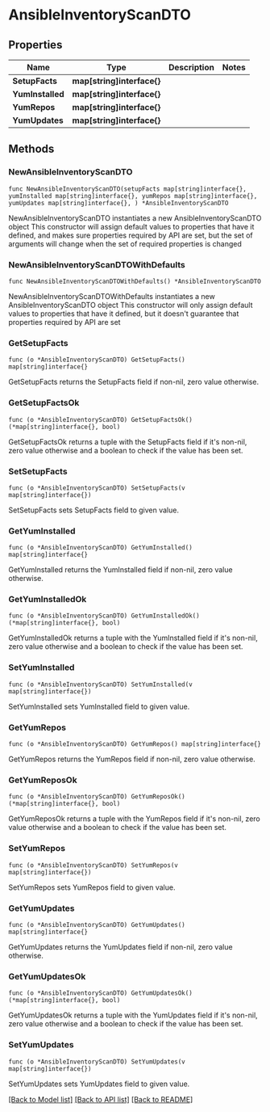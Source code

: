 # AnsibleInventoryScanDTO

## Properties

Name | Type | Description | Notes
------------ | ------------- | ------------- | -------------
**SetupFacts** | **map[string]interface{}** |  | 
**YumInstalled** | **map[string]interface{}** |  | 
**YumRepos** | **map[string]interface{}** |  | 
**YumUpdates** | **map[string]interface{}** |  | 

## Methods

### NewAnsibleInventoryScanDTO

`func NewAnsibleInventoryScanDTO(setupFacts map[string]interface{}, yumInstalled map[string]interface{}, yumRepos map[string]interface{}, yumUpdates map[string]interface{}, ) *AnsibleInventoryScanDTO`

NewAnsibleInventoryScanDTO instantiates a new AnsibleInventoryScanDTO object
This constructor will assign default values to properties that have it defined,
and makes sure properties required by API are set, but the set of arguments
will change when the set of required properties is changed

### NewAnsibleInventoryScanDTOWithDefaults

`func NewAnsibleInventoryScanDTOWithDefaults() *AnsibleInventoryScanDTO`

NewAnsibleInventoryScanDTOWithDefaults instantiates a new AnsibleInventoryScanDTO object
This constructor will only assign default values to properties that have it defined,
but it doesn't guarantee that properties required by API are set

### GetSetupFacts

`func (o *AnsibleInventoryScanDTO) GetSetupFacts() map[string]interface{}`

GetSetupFacts returns the SetupFacts field if non-nil, zero value otherwise.

### GetSetupFactsOk

`func (o *AnsibleInventoryScanDTO) GetSetupFactsOk() (*map[string]interface{}, bool)`

GetSetupFactsOk returns a tuple with the SetupFacts field if it's non-nil, zero value otherwise
and a boolean to check if the value has been set.

### SetSetupFacts

`func (o *AnsibleInventoryScanDTO) SetSetupFacts(v map[string]interface{})`

SetSetupFacts sets SetupFacts field to given value.


### GetYumInstalled

`func (o *AnsibleInventoryScanDTO) GetYumInstalled() map[string]interface{}`

GetYumInstalled returns the YumInstalled field if non-nil, zero value otherwise.

### GetYumInstalledOk

`func (o *AnsibleInventoryScanDTO) GetYumInstalledOk() (*map[string]interface{}, bool)`

GetYumInstalledOk returns a tuple with the YumInstalled field if it's non-nil, zero value otherwise
and a boolean to check if the value has been set.

### SetYumInstalled

`func (o *AnsibleInventoryScanDTO) SetYumInstalled(v map[string]interface{})`

SetYumInstalled sets YumInstalled field to given value.


### GetYumRepos

`func (o *AnsibleInventoryScanDTO) GetYumRepos() map[string]interface{}`

GetYumRepos returns the YumRepos field if non-nil, zero value otherwise.

### GetYumReposOk

`func (o *AnsibleInventoryScanDTO) GetYumReposOk() (*map[string]interface{}, bool)`

GetYumReposOk returns a tuple with the YumRepos field if it's non-nil, zero value otherwise
and a boolean to check if the value has been set.

### SetYumRepos

`func (o *AnsibleInventoryScanDTO) SetYumRepos(v map[string]interface{})`

SetYumRepos sets YumRepos field to given value.


### GetYumUpdates

`func (o *AnsibleInventoryScanDTO) GetYumUpdates() map[string]interface{}`

GetYumUpdates returns the YumUpdates field if non-nil, zero value otherwise.

### GetYumUpdatesOk

`func (o *AnsibleInventoryScanDTO) GetYumUpdatesOk() (*map[string]interface{}, bool)`

GetYumUpdatesOk returns a tuple with the YumUpdates field if it's non-nil, zero value otherwise
and a boolean to check if the value has been set.

### SetYumUpdates

`func (o *AnsibleInventoryScanDTO) SetYumUpdates(v map[string]interface{})`

SetYumUpdates sets YumUpdates field to given value.



[[Back to Model list]](../README.md#documentation-for-models) [[Back to API list]](../README.md#documentation-for-api-endpoints) [[Back to README]](../README.md)


